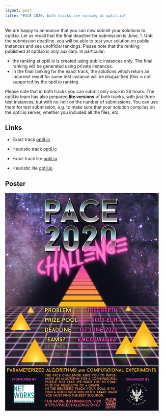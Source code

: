 ```yaml
---
layout: post
title: "PACE 2020: both tracks are running at optil.io"
---
```


We are happy to announce that you can now submit your solutions to optil.io.
Let us recall that the final deadline for submission is June, 1. 
Until the submission deadline, you will be able to test your solution on public instances and see unofficial rankings.
Please note that the ranking published at optil.io is only auxiliary. In particular:

- the ranking at optil.io is created using public instances only. The final ranking will be generated using private instances.
- in the final ranking for the exact track, the solutions which return an incorrect result for some test instance will be disqualified (this is not supported by the optil.io ranking.

Please note that in both tracks you can submit only *once* in 24 hours. The optil.io team has also prepared **lite versions** of both tracks, with just three test instances, but with no limit on the number of submissions. You can use them for test submission, e.g. to make sure that your solution compiles on the optil.io server, whether you included all the files, etc.

## Links

- Exact track [optil.io](https://www.optil.io/optilion/problem/3178)
- Heuristic track [optil.io](https://www.optil.io/optilion/problem/3177)

- Exact track lite [optil.io](https://www.optil.io/optilion/problem/3182)
- Heuristic lite [optil.io](https://www.optil.io/optilion/problem/3181)

## Poster

<img src="2020/poster2020small.jpg" alt="drawing" width="500"/>
